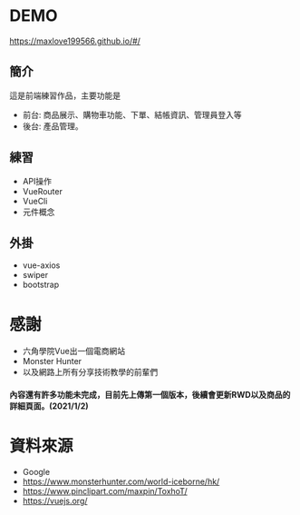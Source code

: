 # DEMO
https://maxlove199566.github.io/#/

## 簡介
這是前端練習作品，主要功能是
* 前台: 商品展示、購物車功能、下單、結帳資訊、管理員登入等
* 後台: 產品管理。

## 練習
* API操作
* VueRouter
* VueCli
* 元件概念

## 外掛

* vue-axios
* swiper 
* bootstrap

# 感謝

* 六角學院Vue出一個電商網站
* Monster Hunter
* 以及網路上所有分享技術教學的前輩們

#### 內容還有許多功能未完成，目前先上傳第一個版本，後續會更新RWD以及商品的詳細頁面。(2021/1/2)

# 資料來源

* Google
* https://www.monsterhunter.com/world-iceborne/hk/
* https://www.pinclipart.com/maxpin/ToxhoT/
* https://vuejs.org/
